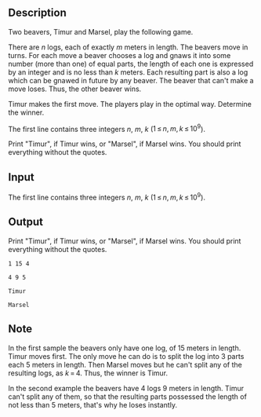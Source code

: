 ## Description

<div><p>Two beavers, Timur and Marsel, play the following game.</p><p>There are <span class="tex-span"><i>n</i></span> logs, each of exactly <span class="tex-span"><i>m</i></span> meters in length. The beavers move in turns. For each move a beaver chooses a log and gnaws it into some number (more than one) of <span class="tex-font-style-bf">equal</span> parts, the length of each one is expressed by an integer and is no less than <span class="tex-span"><i>k</i></span> meters. Each resulting part is also a log which can be gnawed in future by any beaver. The beaver that can't make a move loses. Thus, the other beaver wins.</p><p>Timur makes the first move. The players play in the optimal way. Determine the winner.</p></div><div class="input-specification"><p>The first line contains three integers <span class="tex-span"><i>n</i></span>, <span class="tex-span"><i>m</i></span>, <span class="tex-span"><i>k</i></span> (<span class="tex-span">1 ≤ <i>n</i>, <i>m</i>, <i>k</i> ≤ 10<sup class="upper-index">9</sup></span>).</p></div><div class="output-specification"><p>Print "<span class="tex-font-style-tt">Timur</span>", if Timur wins, or "<span class="tex-font-style-tt">Marsel</span>", if Marsel wins. You should print everything without the quotes. </p></div>

## Input

<p>The first line contains three integers <span class="tex-span"><i>n</i></span>, <span class="tex-span"><i>m</i></span>, <span class="tex-span"><i>k</i></span> (<span class="tex-span">1 ≤ <i>n</i>, <i>m</i>, <i>k</i> ≤ 10<sup class="upper-index">9</sup></span>).</p>

## Output

<p>Print "<span class="tex-font-style-tt">Timur</span>", if Timur wins, or "<span class="tex-font-style-tt">Marsel</span>", if Marsel wins. You should print everything without the quotes. </p>





```input1
1 15 4

```




```input2
4 9 5

```




```output1
Timur
```




```output2
Marsel
```



## Note

<p>In the first sample the beavers only have one log, of <span class="tex-span">15</span> meters in length. Timur moves first. The only move he can do is to split the log into <span class="tex-span">3</span> parts each <span class="tex-span">5</span> meters in length. Then Marsel moves but he can't split any of the resulting logs, as <span class="tex-span"><i>k</i> = 4</span>. Thus, the winner is Timur.</p><p>In the second example the beavers have <span class="tex-span">4</span> logs <span class="tex-span">9</span> meters in length. Timur can't split any of them, so that the resulting parts possessed the length of not less than <span class="tex-span">5</span> meters, that's why he loses instantly.</p>
